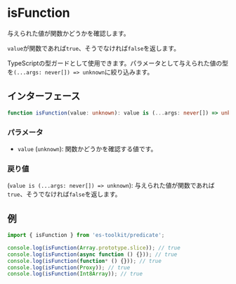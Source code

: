 # isFunction

与えられた値が関数かどうかを確認します。

`value`が関数であれば`true`、そうでなければ`false`を返します。

TypeScriptの型ガードとして使用できます。パラメータとして与えられた値の型を`(...args: never[]) => unknown`に絞り込みます。

## インターフェース

```typescript
function isFunction(value: unknown): value is (...args: never[]) => unknown;
```

### パラメータ

- `value` (`unknown`): 関数かどうかを確認する値です。

### 戻り値

(`value is (...args: never[]) => unknown`): 与えられた値が関数であれば`true`、そうでなければ`false`を返します。

## 例

```typescript
import { isFunction } from 'es-toolkit/predicate';

console.log(isFunction(Array.prototype.slice)); // true
console.log(isFunction(async function () {})); // true
console.log(isFunction(function* () {})); // true
console.log(isFunction(Proxy)); // true
console.log(isFunction(Int8Array)); // true
```
